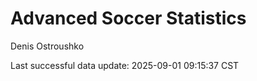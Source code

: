 # Advanced Soccer Statistics
Denis Ostroushko

<!-- gfm -->

Last successful data update: 2025-09-01 09:15:37 CST
